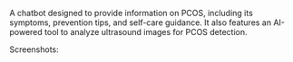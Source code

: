 A chatbot designed to provide information on PCOS, including its symptoms, prevention tips, and self-care guidance. It also features an AI-powered tool to analyze ultrasound images for PCOS detection.

Screenshots:

